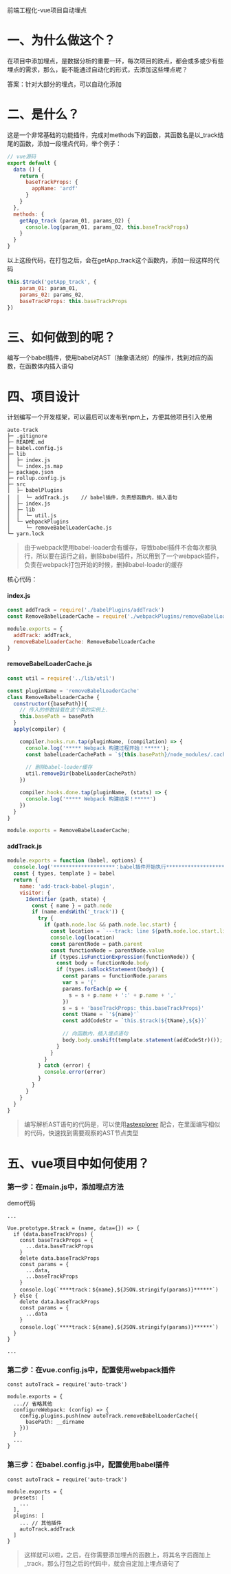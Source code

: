 前端工程化-vue项目自动埋点

# 一、为什么做这个？
在项目中添加埋点，是数据分析的重要一环，每次项目的跌点，都会或多或少有些埋点的需求，那么，能不能通过自动化的形式，去添加这些埋点呢？

答案：针对大部分的埋点，可以自动化添加

# 二、是什么？
这是一个非常基础的功能插件，完成对methods下的函数，其函数名是以_track结尾的函数，添加一段埋点代码，举个例子：

```js
// vue源码
export default {
  data () {
    return {
      baseTrackProps: {
        appName: 'ardf'
      }
    }
  },
  methods: {
    getApp_track (param_01, params_02) {
      console.log(param_01, params_02, this.baseTrackProps)
    }
  }
}

```
以上这段代码，在打包之后，会在getApp_track这个函数内，添加一段这样的代码

```js
this.$track('getApp_track', {
    param_01: param_01,
    params_02: params_02,
    baseTrackProps: this.baseTrackProps
})
```

# 三、如何做到的呢？
编写一个babel插件，使用babel对AST（抽象语法树）的操作，找到对应的函数，在函数体内插入语句


# 四、项目设计
计划编写一个开发框架，可以最后可以发布到npm上，方便其他项目引入使用

```
auto-track
├─ .gitignore
├─ README.md
├─ babel.config.js
├─ lib
│  ├─ index.js
│  └─ index.js.map
├─ package.json
├─ rollup.config.js
├─ src
│  ├─ babelPlugins
│  │  └─ addTrack.js    // babel插件，负责想函数内，插入语句
│  ├─ index.js
│  ├─ lib
│  │  └─ util.js
│  └─ webpackPlugins
│     └─ removeBabelLoaderCache.js
└─ yarn.lock

```


> 由于webpack使用babel-loader会有缓存，导致babel插件不会每次都执行，所以要在运行之前，删除babel插件，所以用到了一个webpack插件，负责在webpack打包开始的时候，删掉babel-loader的缓存


核心代码：
#### index.js

```js
const addTrack = require('./babelPlugins/addTrack')
const RemoveBabelLoaderCache = require('./webpackPlugins/removeBabelLoaderCache')

module.exports = {
  addTrack: addTrack,
  removeBabelLoaderCache: RemoveBabelLoaderCache
}
```

#### removeBabelLoaderCache.js

```js
const util = require('../lib/util')

const pluginName = 'removeBabelLoaderCache'
class RemoveBabelLoaderCache {
  constructor({basePath}){
    // 传入的参数挂载在这个类的实例上.
    this.basePath = basePath
  }
  apply(compiler) {

    compiler.hooks.run.tap(pluginName, (compilation) => {
      console.log('***** Webpack 构建过程开始！*****');
      const babelLoaderCachePath = `${this.basePath}/node_modules/.cache/babel-loader`
      
      // 删除babel-loader缓存
      util.removeDir(babelLoaderCachePath)
    })

    compiler.hooks.done.tap(pluginName, (stats) => {
      console.log('***** Webpack 构建结束！*****')
    })
  }
}

module.exports = RemoveBabelLoaderCache;

```

#### addTrack.js

```js
module.exports = function (babel, options) {
  console.log('********************：babel插件开始执行*******************')
  const { types, template } = babel
  return {
    name: 'add-track-babel-plugin',
    visitor: {
      Identifier (path, state) {
        const { name } = path.node
        if (name.endsWith('_track')) {
          try {
            if (path.node.loc && path.node.loc.start) {
              const location = `---track: line ${path.node.loc.start.line}, column ${path.node.loc.start.column}, ${state.filename}---`;
              console.log(location)
              const parentNode = path.parent
              const functionNode = parentNode.value
              if (types.isFunctionExpression(functionNode)) {
                const body = functionNode.body
                if (types.isBlockStatement(body)) {
                  const params = functionNode.params
                  var s = '{'
                  params.forEach(p => {
                    s = s + p.name + ':' + p.name + ','
                  })
                  s = s + 'baseTrackProps: this.baseTrackProps}'
                  const tName = `'${name}'`
                  const addCodeStr = `this.$track(${tName},${s})`
                  
                  // 向函数内，插入埋点语句
                  body.body.unshift(template.statement(addCodeStr)());
                }
              }
            }
          } catch (error) {
            console.error(error)
          }
        }
      }
    }
  }
}
```
> 编写解析AST语句的代码是，可以使用[astexplorer](https://astexplorer.net/#) 配合，在里面编写相似的代码，快速找到需要观察的AST节点类型



# 五、vue项目中如何使用？

### 第一步：在main.js中，添加埋点方法
demo代码

```
...

Vue.prototype.$track = (name, data={}) => {
  if (data.baseTrackProps) {
    const baseTrackProps = {
      ...data.baseTrackProps
    }
    delete data.baseTrackProps
    const params = {
      ...data,
      ...baseTrackProps
    }
    console.log(`****track：${name},${JSON.stringify(params)}******`)
  } else {
    delete data.baseTrackProps
    const params = {
      ...data
    }
    console.log(`****track：${name},${JSON.stringify(params)}******`)
  }
}

...

```

### 第二步：在vue.config.js中，配置使用webpack插件

```
const autoTrack = require('auto-track')

module.exports = {
  ...// 省略其他
  configureWebpack: (config) => {
    config.plugins.push(new autoTrack.removeBabelLoaderCache({
      basePath: __dirname
    }))
  }
  ...
}

```

### 第三步：在babel.config.js中，配置使用babel插件


```
const autoTrack = require('auto-track')

module.exports = {
  presets: [
    ...
  ],
  plugins: [
    ... // 其他插件
    autoTrack.addTrack
  ]
}

```

> 这样就可以啦，之后，在你需要添加埋点的函数上，将其名字后面加上_track，那么打包之后的代码中，就会自定加上埋点语句了
